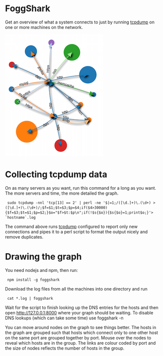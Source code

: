 FoggShark
===

Get an overview of what a system connects to just by running [tcpdump](http://www.tcpdump.org) on one or more machines on the network.

![graph](graph.png)


Collecting tcpdump data
===

On as many servers as you want, run this command for a long as you want. The more servers and time, the more detailed the graph.

     sudo tcpdump -nnl 'tcp[13] == 2' | perl -ne '$|=1;/([\d.]+)\.(\d+) > ([\d.]+)\.(\d+)/;$f=$1;$t=$3;$p=$4;if($4>30000){$f=$3;$t=$1;$p=$2;}$o="$f>$t:$p\n";if(!$s{$o}){$s{$o}=1;print$o;}'> `hostname`.log

The command above runs [tcpdump](http://www.tcpdump.org) configured to report only new connections and pipes it to a perl script to format the output nicely and remove duplicates.

Drawing the graph
===

You need nodejs and npm, then run:

     npm install -g foggshark

Download the log files from all the machines into one directory and run

     cat *.log | foggshark

Wait for the script to finish looking up the DNS entries for the hosts and then open http://127.0.0.1:8000 where your graph should be waiting. To disable DNS lookups (which can take some time) use foggshark -n

You can move around nodes on the graph to see things better. The hosts in the graph are grouped such that hosts which connect only to one other host on the same port are grouped together by port. Mouse over the nodes to reveal which hosts are in the group. The links are colour coded by port and the size of nodes reflects the number of hosts in the group.
